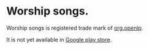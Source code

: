  Worship songs.
============

  Worship songs is registered trade mark of [org.openlp](http://openlp.org/). 
  
  It is not yet available in [Google play store](https://chrome.google.com/webstore/category/collection/also_on_android?hl=en-US).
